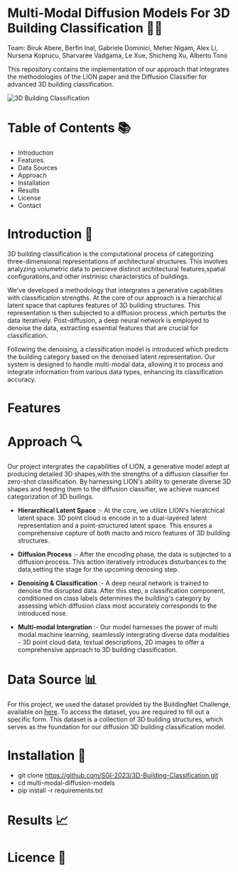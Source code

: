 # Multi-Modal Diffusion Models For 3D Building Classification 🏢🌐

Team: Biruk Abere, Berfin Inal, Gabriele Dominici, Meher Nigam, Alex Li,  Nursena Koprucu, Sharvaree Vadgama, Le Xue, Shicheng Xu, Alberto Tono 

This repository contains the implementation of our approach that integrates the methodologies of the LION paper and the Diffusion Classifier for advanced 3D building classification. 

![3D Building Classification](https://github.com/SGI-2023/3D-Building-Classification/blob/main/3D%20Buildings.png)

# Table of Contents 📚

  * Introduction
  * Features
  * Data Sources
  * Approach
  * Installation
  * Results
  * License
  * Contact

# **Introduction** 🌟

3D building classification is the computational process of categorizing three-dimensional representations of architectural structures. This involves analyzing volumetric data to percieve distinct architectural features,spatial configurations,and other instrinisc characterstics of buildings. 

We've developed a methodology that intergrates a generative capabilities with classification strengths. At the core of our approach is a hierarchical latent space that captures features of 3D building structures. This representation is then subjected to a diffusion process ,which perturbs the data iteratively. Post-diffusion, a deep neural network is employed to denoise the data, extracting essential features that are crucial for classification.  

Following the denoising, a classification model is introduced which predicts the building category based on the denoised latent representation. Our system is designed to handle multi-modal data, allowing it to process and integrate information from various data types, enhancing its classification accuracy. 

# Features 


# Approach 🔍

Our project intergrates the capabilities of LION, a generative model adept at producing detailed 3D shapes,with the strengths of a diffusion classifier for zero-shot classification. By harnessing LION's ability to generate diverse 3D shapes and feeding them to the diffusion classifier, we achieve nuanced categorization of 3D builings. 

  * **Hierarchical Latent Space** :- At the core, we utilize LION's hieratchical latent space. 3D point cloud is encode in to a dual-layered latent representation and a point-structured latent space. This ensures a comprehensive capture of both macto and micro features of 3D building structures. 

  * **Diffusion Process** :- After the encoding phase, the data is subjected to a diffusion process. This action iteratively introduces disturbances to the data,setting the stage for the upcoming denosing step. 

  * **Denoising & Classification** :- A deep neural network is trained to denoise the disrupted data. After this step, a classification component, conditioned on class labels determines the building's category by assessing which diffusion class most accurately corresponds to the introduced nose. 

  * **Multi-modal Intergration** :- Our model harnesses the power of multi modal machine learning, seamlessly intergrating diverse data modalities - 3D point cloud data, textual descriptions, 2D images to offer a comprehensive approach to 3D building classification. 
  
# Data Source 📊

For this project, we used the dataset provided by the BuildingNet Challenge, available on [here](https://docs.google.com/forms/d/e/1FAIpQLSevg7fWWMYYMd1vaOdDloUX_55VOQK7PqS1DlniFV7_vuoI0w/viewform). To access the dataset, you are required to fill out a specific form. This dataset is a collection of 3D building structures, which serves as the foundation for our diffusion 3D building classification model. 


# Installation 🔧

  * git clone https://github.com/SGI-2023/3D-Building-Classification.git
  * cd multi-modal-diffusion-models
  * pip install -r requirements.txt

# Results  📈


# Licence 📜




